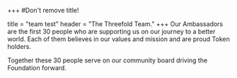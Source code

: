 +++
#Don't remove title!

title = "team test"
header = "The Threefold Team."
+++
Our Ambassadors are the first 30 people who are supporting us on our journey to a better world. Each of them believes in our values and mission and are proud Token holders.

Together these 30 people serve on our community board driving the Foundation forward.
